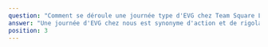 ```yaml
---
question: "Comment se déroule une journée type d'EVG chez Team Square Lille ?"
answer: "Une journée d'EVG chez nous est synonyme d'action et de rigolade ! Après un briefing, les équipes s'affrontent sur différentes activités. Nous prévoyons des pauses pour se rafraîchir à notre bar et nous pouvons organiser le déjeuner ou le dîner sur place. L'objectif : une journée sans stress et 100% fun."
position: 3
---
```

